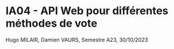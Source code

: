 # IA04 - API Web pour différentes méthodes de vote

Hugo MILAIR,
Damien VAURS,
Semestre A23, 30/10/2023
